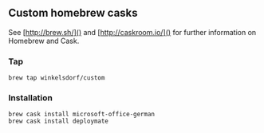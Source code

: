 ## Custom homebrew casks

See [http://brew.sh/]() and [http://caskroom.io/]() for further information on Homebrew and Cask.


### Tap
```code
brew tap winkelsdorf/custom
```

### Installation
```code
brew cask install microsoft-office-german
brew cask install deploymate
```
